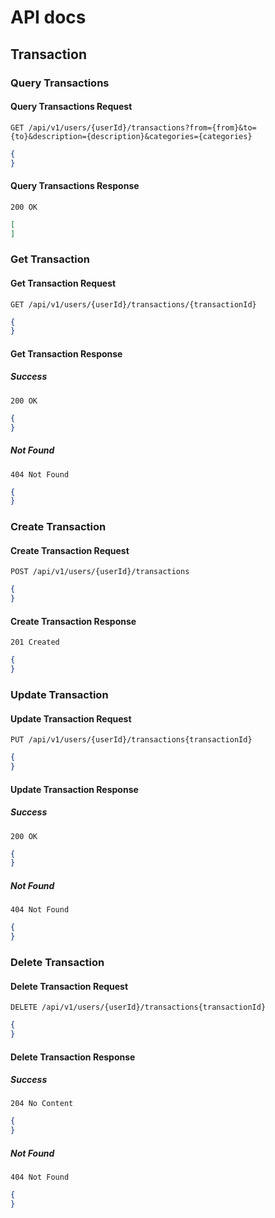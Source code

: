 # API docs

## Transaction

### Query Transactions

#### Query Transactions Request

```http request
GET /api/v1/users/{userId}/transactions?from={from}&to={to}&description={description}&categories={categories}
```

```json
{
}
```

#### Query Transactions Response

```http request
200 OK
```

```json
[
]
```

### Get Transaction

#### Get Transaction Request

```http request
GET /api/v1/users/{userId}/transactions/{transactionId}
```

```json
{
}
```

#### Get Transaction Response

##### Success

```http request
200 OK
```

```json
{
}
```

##### Not Found

```http request
404 Not Found
```

```json
{
}
```

### Create Transaction

#### Create Transaction Request

```http request
POST /api/v1/users/{userId}/transactions
```

```json
{
}
```

#### Create Transaction Response

```http request
201 Created
```

```json
{
}
```

### Update Transaction

#### Update Transaction Request

```http request
PUT /api/v1/users/{userId}/transactions{transactionId}
```

```json
{
}
```

#### Update Transaction Response

##### Success

```http request
200 OK
```

```json
{
}
```

##### Not Found

```http request
404 Not Found
```

```json
{
}
```

### Delete Transaction

#### Delete Transaction Request

```http request
DELETE /api/v1/users/{userId}/transactions{transactionId}
```

```json
{
}
```

#### Delete Transaction Response

##### Success

```http request
204 No Content
```

```json
{
}
```

##### Not Found

```http request
404 Not Found
```

```json
{
}
```

